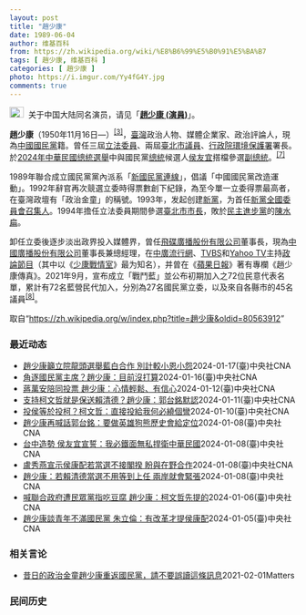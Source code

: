 ```yaml
---
layout: post
title: "趙少康"
date: 1989-06-04
author: 维基百科
from: https://zh.wikipedia.org/wiki/%E8%B6%99%E5%B0%91%E5%BA%B7
tags: [ 趙少康, 维基百科 ]
categories: [ 趙少康 ]
photo: https://i.imgur.com/Yy4fG4Y.jpg
comments: true
---
```

<div class="mw-content-ltr mw-parser-output" lang="zh" dir="ltr"><div role="note" class="hatnote navigation-not-searchable"><span typeof="mw:File"><a href="/wiki/Wikipedia:%E6%B6%88%E6%AD%A7%E4%B9%89" title="Wikipedia:消歧义"><img src="//upload.wikimedia.org/wikipedia/commons/thumb/5/5f/Disambig_gray.svg/25px-Disambig_gray.svg.png" decoding="async" width="25" height="19" class="mw-file-element" srcset="//upload.wikimedia.org/wikipedia/commons/thumb/5/5f/Disambig_gray.svg/38px-Disambig_gray.svg.png 1.5x, //upload.wikimedia.org/wikipedia/commons/thumb/5/5f/Disambig_gray.svg/50px-Disambig_gray.svg.png 2x" data-file-width="220" data-file-height="168"></a></span>&nbsp;&nbsp;关于中国大陆同名演员，请见「<b><a href="/wiki/%E8%B6%99%E5%B0%91%E5%BA%B7_(%E6%BC%94%E5%93%A1)" title="趙少康 (演員)">趙少康 (演員)</a></b>」。</div>

<p><b>趙少康</b>（1950年11月16日<span class="useeditintro" title="Template:BLP editintro">—</span>）<sup id="cite_ref-eebulletin.cec.gov.tw_a500_3-1" class="reference"><a href="#cite_note-eebulletin.cec.gov.tw_a500-3">[3]</a></sup>，<a href="/wiki/%E8%87%BA%E7%81%A3" title="臺灣">臺灣</a>政治人物、媒體企業家、政治評論人，現為<a href="/wiki/%E4%B8%AD%E5%9C%8B%E5%9C%8B%E6%B0%91%E9%BB%A8" title="中國國民黨">中國國民黨</a>籍。曾任三屆<a href="/wiki/%E7%AB%8B%E6%B3%95%E5%A7%94%E5%93%A1" class="mw-redirect" title="立法委員">立法委員</a>、兩屆<a href="/wiki/%E8%87%BA%E5%8C%97%E5%B8%82%E8%AD%B0%E5%93%A1" class="mw-redirect" title="臺北市議員">臺北市議員</a>、<a href="/wiki/%E8%A1%8C%E6%94%BF%E9%99%A2%E7%92%B0%E5%A2%83%E4%BF%9D%E8%AD%B7%E7%BD%B2" class="mw-redirect" title="行政院環境保護署">行政院環境保護署</a>署長。於<a href="/wiki/2024%E5%B9%B4%E4%B8%AD%E8%8F%AF%E6%B0%91%E5%9C%8B%E7%B8%BD%E7%B5%B1%E9%81%B8%E8%88%89" title="2024年中華民國總統選舉">2024年中華民國總統選舉</a>中與國民黨<a href="/wiki/%E4%B8%AD%E8%8F%AF%E6%B0%91%E5%9C%8B%E7%B8%BD%E7%B5%B1" title="中華民國總統">總統</a>候選人<a href="/wiki/%E4%BE%AF%E5%8F%8B%E5%AE%9C" title="侯友宜">侯友宜</a>搭檔參選<a href="/wiki/%E4%B8%AD%E8%8F%AF%E6%B0%91%E5%9C%8B%E5%89%AF%E7%B8%BD%E7%B5%B1" title="中華民國副總統">副總統</a>。<sup id="cite_ref-cna20231124_7-0" class="reference"><a href="#cite_note-cna20231124-7">[7]</a></sup>
</p><p>1989年聯合成立國民黨黨內派系「<a href="/wiki/%E6%96%B0%E5%9C%8B%E6%B0%91%E9%BB%A8%E9%80%A3%E7%B7%9A" title="新國民黨連線">新國民黨連線</a>」，倡議「中國國民黨改造運動」。1992年辭官再次競選立委時得票數創下紀錄，為至今單一立委得票最高者，在臺灣政壇有「政治金童」的稱號。1993年，发起创建<a href="/wiki/%E6%96%B0%E9%BB%A8" title="新黨">新黨</a>，为首任<a href="/wiki/%E6%96%B0%E9%BB%A8#歷任最高領導人" title="新黨">新黨全國委員會召集人</a>。1994年擔任立法委員期間參選<a href="/wiki/1994%E5%B9%B4%E4%B8%AD%E8%8F%AF%E6%B0%91%E5%9C%8B%E7%9C%81%E5%B8%82%E9%95%B7%E6%9A%A8%E7%9C%81%E5%B8%82%E8%AD%B0%E5%93%A1%E9%81%B8%E8%88%89" title="1994年中華民國省市長暨省市議員選舉">臺北市市長</a>，敗於<a href="/wiki/%E6%B0%91%E4%B8%BB%E9%80%B2%E6%AD%A5%E9%BB%A8" title="民主進步黨">民主進步黨</a>的<a href="/wiki/%E9%99%B3%E6%B0%B4%E6%89%81" title="陳水扁">陳水扁</a>。
</p><p>卸任立委後逐步淡出政界投入媒體界，曾任<a href="/wiki/%E9%A3%9B%E7%A2%9F%E5%BB%A3%E6%92%AD%E8%82%A1%E4%BB%BD%E6%9C%89%E9%99%90%E5%85%AC%E5%8F%B8" class="mw-redirect" title="飛碟廣播股份有限公司">飛碟廣播股份有限公司</a>董事長，現為<a href="/wiki/%E4%B8%AD%E5%9C%8B%E5%BB%A3%E6%92%AD%E8%82%A1%E4%BB%BD%E6%9C%89%E9%99%90%E5%85%AC%E5%8F%B8" class="mw-redirect" title="中國廣播股份有限公司">中國廣播股份有限公司</a>董事長兼總經理，在<a href="/wiki/%E4%B8%AD%E5%BB%A3%E6%B5%81%E8%A1%8C%E7%B6%B2" title="中廣流行網">中廣流行網</a>、<a href="/wiki/TVBS%E9%A0%BB%E9%81%93" class="mw-redirect" title="TVBS頻道">TVBS</a>和<a href="/wiki/Yahoo_TV" class="mw-redirect" title="Yahoo TV">Yahoo TV</a>主持<a href="/wiki/%E6%94%BF%E8%AB%96%E7%AF%80%E7%9B%AE" title="政論節目">政論節目</a>（其中以《<a href="/wiki/%E5%B0%91%E5%BA%B7%E6%88%B0%E6%83%85%E5%AE%A4" class="mw-redirect" title="少康戰情室">少康戰情室</a>》最为知名），并曾在《<a href="/wiki/%E5%8F%B0%E7%81%A3%E8%98%8B%E6%9E%9C%E6%97%A5%E5%A0%B1" class="mw-redirect" title="台灣蘋果日報">蘋果日報</a>》著有專欄《趙少康傳真》。2021年9月，宣布成立「戰鬥藍」並公布初期加入之72位民意代表名單，累計有72名藍營民代加入，分別為27名國民黨立委，以及來自各縣市的45名議員<sup id="cite_ref-pure-fighters_8-0" class="reference"><a href="#cite_note-pure-fighters-8">[8]</a></sup>。
</p>
<meta property="mw:PageProp/toc">
</div><!--esi <esi:include src="/esitest-fa8a495983347898/content" /> --><noscript><img src="https://login.wikimedia.org/wiki/Special:CentralAutoLogin/start?type=1x1" alt="" width="1" height="1" style="border: none; position: absolute;"></noscript>
<div class="printfooter" data-nosnippet="">取自“<a dir="ltr" href="https://zh.wikipedia.org/w/index.php?title=趙少康&amp;oldid=80563912">https://zh.wikipedia.org/w/index.php?title=趙少康&amp;oldid=80563912</a>”</div><div id="recent-news"><h3>最近动态</h3><ul><li><a href="https://nodebe4.github.io/waimei/2024-01-17/%E8%B6%99%E5%B0%91%E5%BA%B7%E7%B1%B2%E7%AB%8B%E9%99%A2%E9%BE%8D%E9%A0%AD%E9%81%B8%E8%88%89%E8%97%8D%E7%99%BD%E5%90%88%E4%BD%9C-%E5%88%A5%E8%A8%88%E8%BC%83%E5%B0%8F%E6%81%A9%E5%B0%8F%E6%80%A8" title="趙少康籲立院龍頭選舉藍白合作 別計較小恩小怨—— （中央社記者劉冠廷台北17日電）2024大選落幕，立法院長選舉之爭備受矚目，戰鬥藍發起人趙少康今天說，他不關心誰配誰，也承認民眾黨主席柯文哲變來...">趙少康籲立院龍頭選舉藍白合作 別計較小恩小怨</a><time>2024-01-17</time><a class="tag">(臺)中央社CNA</a></li>
<li><a href="https://nodebe4.github.io/waimei/2024-01-16/%E8%A7%92%E9%80%90%E5%9C%8B%E6%B0%91%E9%BB%A8%E4%B8%BB%E5%B8%AD-%E8%B6%99%E5%B0%91%E5%BA%B7-%E7%9B%AE%E5%89%8D%E6%B2%92%E6%89%93%E7%AE%97" title="角逐國民黨主席？趙少康：目前沒打算—— 趙少康（前中）被問及若朱立倫任期結束，是否參選國民黨主席，他表示目前沒打算。（中央社檔案照片） （中央社記者范正祥台北16日電）國民黨內出現要求黨主席朱立...">角逐國民黨主席？趙少康：目前沒打算</a><time>2024-01-16</time><a class="tag">(臺)中央社CNA</a></li>
<li><a href="https://nodebe4.github.io/waimei/2024-01-12/%E8%94%A3%E8%90%AC%E5%AE%89%E9%99%AA%E5%90%8C%E6%8A%95%E7%A5%A8-%E8%B6%99%E5%B0%91%E5%BA%B7-%E5%BF%83%E6%83%85%E8%BC%95%E9%AC%86-%E6%9C%89%E4%BF%A1%E5%BF%83" title="蔣萬安陪同投票 趙少康：心情輕鬆、有信心—— 2024總統及立委選舉13日投票，國民黨副總統候選人趙少康在大安國中投票，並呼籲民眾踴躍投票，攸關選出好政府、或是壞政府。中央社記者江明晏攝 113...">蔣萬安陪同投票 趙少康：心情輕鬆、有信心</a><time>2024-01-12</time><a class="tag">(臺)中央社CNA</a></li>
<li><a href="https://nodebe4.github.io/waimei/2024-01-11/%E6%94%AF%E6%8C%81%E6%9F%AF%E6%96%87%E5%93%B2%E5%B0%B1%E6%98%AF%E4%BF%9D%E9%80%81%E8%B3%B4%E6%B8%85%E5%BE%B7-%E8%B6%99%E5%B0%91%E5%BA%B7-%E9%83%AD%E5%8F%B0%E9%8A%98%E9%BB%98%E8%AA%8D" title="支持柯文哲就是保送賴清德？趙少康：郭台銘默認—— 國民黨副總統候選人趙少康（前中）12日上午在黨籍基隆市立委候選人林沛祥（前左）等人陪同下，前往暖暖區參訪博愛之家，並接受媒體訪問。中央社記者王朝...">支持柯文哲就是保送賴清德？趙少康：郭台銘默認</a><time>2024-01-11</time><a class="tag">(臺)中央社CNA</a></li>
<li><a href="https://nodebe4.github.io/waimei/2024-01-10/%E6%8A%95%E4%BE%AF%E7%AD%89%E6%96%BC%E6%8A%95%E6%9F%AF-%E6%9F%AF%E6%96%87%E5%93%B2-%E7%9B%B4%E6%8E%A5%E6%8A%95%E7%B5%A6%E6%88%91%E4%BD%95%E5%BF%85%E7%B9%9E%E5%80%8B%E5%BD%8E" title="投侯等於投柯？柯文哲：直接投給我何必繞個彎—— （中央社記者郭建伸新北市11日電）國民黨副總統候選人趙少康昨天喊出「投侯友宜就等於投柯文哲」。民眾黨總統候選人柯文哲今天表示，這句話講得太好，直接...">投侯等於投柯？柯文哲：直接投給我何必繞個彎</a><time>2024-01-10</time><a class="tag">(臺)中央社CNA</a></li>
<li><a href="https://nodebe4.github.io/waimei/2024-01-08/%E8%B6%99%E5%B0%91%E5%BA%B7%E5%86%8D%E5%96%8A%E8%A9%B1%E9%83%AD%E5%8F%B0%E9%8A%98-%E8%A6%81%E5%81%9A%E8%8B%B1%E9%9B%84%E7%8B%97%E7%86%8A%E6%AD%B7%E5%8F%B2%E6%9C%83%E7%B5%A6%E5%AE%9A%E4%BD%8D" title="趙少康再喊話郭台銘：要做英雄狗熊歷史會給定位—— （中央社記者高華謙新北9日電）國民黨副總統候選人趙少康今天再向鴻海創辦人郭台銘喊話，選舉剩下3、4天，郭台銘還是自己出來吧，「你到底要做英雄、做...">趙少康再喊話郭台銘：要做英雄狗熊歷史會給定位</a><time>2024-01-08</time><a class="tag">(臺)中央社CNA</a></li>
<li><a href="https://nodebe4.github.io/waimei/2024-01-08/%E5%8F%B0%E4%B8%AD%E9%80%A0%E5%8B%A2-%E4%BE%AF%E5%8F%8B%E5%AE%9C%E5%AE%A3%E8%AA%93-%E6%88%91%E5%BF%85%E9%90%B5%E9%9D%A2%E7%84%A1%E7%A7%81%E6%8D%8D%E8%A1%9B%E4%B8%AD%E8%8F%AF%E6%B0%91%E5%9C%8B" title="台中造勢 侯友宜宣誓：我必鐵面無私捍衛中華民國—— （中央社記者高華謙台中8日電）國民黨正副總統候選人侯友宜、趙少康今天晚間合體出席台中萬人造勢，侯友宜致詞時先宣誓，他必捍衛中華民國、遵守憲法，...">台中造勢 侯友宜宣誓：我必鐵面無私捍衛中華民國</a><time>2024-01-08</time><a class="tag">(臺)中央社CNA</a></li>
<li><a href="https://nodebe4.github.io/waimei/2024-01-08/%E7%9B%A7%E7%A7%80%E7%87%95%E5%AE%A3%E7%A4%BA%E4%BE%AF%E5%BA%B7%E9%85%8D%E8%8B%A5%E7%95%B6%E9%81%B8%E4%B8%8D%E6%8E%A5%E9%96%A3%E6%8F%86-%E7%9B%BC%E8%88%87%E5%9C%A8%E9%87%8E%E5%90%88%E4%BD%9C" title="盧秀燕宣示侯康配若當選不接閣揆 盼與在野合作—— 國民黨8日在台中高鐵站旁舉行團結造勢晚會，黨主席朱立倫（前右4）、黨籍正副總統候選人侯友宜（前右6）、趙少康（前右5）以及台中市長盧秀燕（前左5...">盧秀燕宣示侯康配若當選不接閣揆 盼與在野合作</a><time>2024-01-08</time><a class="tag">(臺)中央社CNA</a></li>
<li><a href="https://nodebe4.github.io/waimei/2024-01-08/%E8%B6%99%E5%B0%91%E5%BA%B7-%E8%8B%A5%E8%B3%B4%E6%B8%85%E5%BE%B7%E7%95%B6%E9%81%B8%E4%B8%8D%E7%94%A8%E7%AD%89%E5%88%B0%E4%B8%8A%E4%BB%BB-%E5%85%A9%E5%B2%B8%E5%B0%B1%E6%9C%83%E7%B7%8A%E5%BC%B5" title="趙少康：若賴清德當選不用等到上任 兩岸就會緊張—— 國民黨副總統候選人趙少康（前右2）8日前往南投縣為黨籍立委馬文君（前左2）、立委候選人游顥（前右）輔選，縣長許淑華（前左）也出席力挺。（國民黨...">趙少康：若賴清德當選不用等到上任 兩岸就會緊張</a><time>2024-01-08</time><a class="tag">(臺)中央社CNA</a></li>
<li><a href="https://nodebe4.github.io/waimei/2024-01-06/%E5%96%8A%E8%81%AF%E5%90%88%E6%94%BF%E5%BA%9C%E9%81%AD%E6%B0%91%E7%9C%BE%E9%BB%A8%E6%8C%87%E5%90%83%E8%B1%86%E8%85%90-%E8%B6%99%E5%B0%91%E5%BA%B7-%E6%9F%AF%E6%96%87%E5%93%B2%E5%85%88%E6%8F%90%E7%9A%84" title="喊聯合政府遭民眾黨指吃豆腐 趙少康：柯文哲先提的—— （中央社記者高華謙台北6日電）2024總統選戰倒數一週，藍營喊出要與民眾黨總統候選人柯文哲等人組聯合政府，但民眾黨指不要吃豆腐。國民黨副總統...">喊聯合政府遭民眾黨指吃豆腐 趙少康：柯文哲先提的</a><time>2024-01-06</time><a class="tag">(臺)中央社CNA</a></li>
<li><a href="https://nodebe4.github.io/waimei/2024-01-05/%E8%B6%99%E5%B0%91%E5%BA%B7%E8%AB%87%E9%9D%92%E5%B9%B4%E4%B8%8D%E6%BB%BF%E5%9C%8B%E6%B0%91%E9%BB%A8-%E6%9C%B1%E7%AB%8B%E5%80%AB-%E6%9C%89%E6%94%B9%E9%9D%A9%E6%89%8D%E6%8F%90%E4%BE%AF%E5%BA%B7%E9%85%8D" title="趙少康談青年不滿國民黨 朱立倫：有改革才提侯康配—— （中央社記者劉冠廷、高華謙台北6日電）國民黨副總統候選人趙少康昨天與青年座談時提到，「30年前就不滿國民黨，大家可以對國民黨不滿，但不要對我...">趙少康談青年不滿國民黨 朱立倫：有改革才提侯康配</a><time>2024-01-05</time><a class="tag">(臺)中央社CNA</a></li>
</ul></div><div id="open-opinion"><h3>相关言论</h3><ul><li><a href="https://nodebe4.github.io/opinion/2021-02-01/%E6%98%94%E6%97%A5%E7%9A%84%E6%94%BF%E6%B2%BB%E9%87%91%E7%AB%A5%E8%B6%99%E5%B0%91%E5%BA%B7%E9%87%8D%E8%BF%94%E5%9C%8B%E6%B0%91%E9%BB%A8-%E8%AB%8B%E4%B8%8D%E8%A6%81%E8%AA%A4%E8%AE%80%E9%80%99%E6%A2%9D%E8%A8%8A%E6%81%AF/" title="William">昔日的政治金童趙少康重返國民黨，請不要誤讀這條訊息</a><time>2021-02-01</time><a class="tag">Matters</a></li>
</ul></div><div id="mjls-record"><h3>民间历史</h3><ul></ul></div>